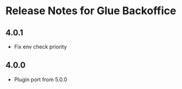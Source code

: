# Release Notes for Glue Backoffice

## 4.0.1
- Fix env check priority

## 4.0.0
- Plugin port from 5.0.0
